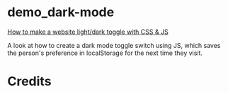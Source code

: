 # demo_dark-mode  

[How to make a website light/dark toggle with CSS & JS](https://www.youtube.com/watch?v=wodWDIdV9BY)  

A look at how to create a dark mode toggle switch using JS, which saves the person's preference in localStorage for the next time they visit.  




# Credits  

